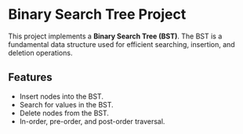 # Binary Search Tree Project

This project implements a **Binary Search Tree (BST)**. The BST is a fundamental data structure used for efficient searching, insertion, and deletion operations.

## Features

- Insert nodes into the BST.
- Search for values in the BST.
- Delete nodes from the BST.
- In-order, pre-order, and post-order traversal.



